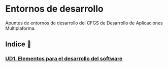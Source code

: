 # Entornos de desarrollo

Apuntes de entornos de desarrollo del CFGS de Desarrollo de Aplicaciones Multiplaforma.

## Indice 🚀

### [UD1. Elementos para el desarrollo del software](UD1_ElementosDesarrolloSoftware.md)